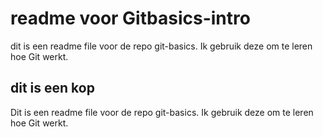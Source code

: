 # readme voor Gitbasics-intro
dit is een readme file voor de repo git-basics. Ik gebruik deze om te leren hoe Git werkt.

## dit is een kop
Dit is een readme file voor de repo git-basics. Ik gebruik deze om te leren hoe Git werkt.
